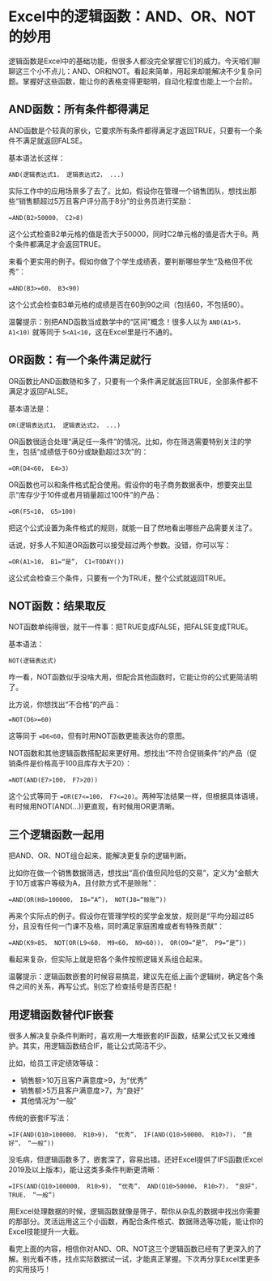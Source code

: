 # Excel中的逻辑函数：AND、OR、NOT的妙用

逻辑函数是Excel中的基础功能，但很多人都没完全掌握它们的威力。今天咱们聊聊这三个小不点儿：AND、OR和NOT。看起来简单，用起来却能解决不少复杂问题。掌握好这些函数，能让你的表格变得更聪明，自动化程度也能上一个台阶。

## AND函数：所有条件都得满足

AND函数是个较真的家伙，它要求所有条件都得满足才返回TRUE，只要有一个条件不满足就返回FALSE。

基本语法长这样：
    
    
    AND(逻辑表达式1， 逻辑表达式2， ...)
    

实际工作中的应用场景多了去了。比如，假设你在管理一个销售团队，想找出那些“销售额超过5万且客户评分高于8分”的业务员进行奖励：
    
    
    =AND(B2>50000， C2>8)
    

这个公式检查B2单元格的值是否大于50000，同时C2单元格的值是否大于8。两个条件都满足才会返回TRUE。

来看个更实用的例子。假如你做了个学生成绩表，要判断哪些学生“及格但不优秀”：
    
    
    =AND(B3>=60， B3<90)
    

这个公式会检查B3单元格的成绩是否在60到90之间（包括60，不包括90）。

温馨提示：别把AND函数当成数学中的“区间”概念！很多人以为 `AND(A1>5， A1<10)` 就等同于 `5<A1<10`，这在Excel里是行不通的。

## OR函数：有一个条件满足就行

OR函数比AND函数随和多了，只要有一个条件满足就返回TRUE，全部条件都不满足才返回FALSE。

基本语法是：
    
    
    OR(逻辑表达式1， 逻辑表达式2， ...)
    

OR函数很适合处理“满足任一条件”的情况。比如，你在筛选需要特别关注的学生，包括“成绩低于60分或缺勤超过3次”的：
    
    
    =OR(D4<60， E4>3)
    

OR函数也可以和条件格式配合使用。假设你的电子商务数据表中，想要突出显示“库存少于10件或者月销量超过100件”的产品：
    
    
    =OR(F5<10， G5>100)
    

把这个公式设置为条件格式的规则，就能一目了然地看出哪些产品需要关注了。

话说，好多人不知道OR函数可以接受超过两个参数。没错，你可以写：
    
    
    =OR(A1>10， B1=“是”， C1<TODAY())
    

这公式会检查三个条件，只要有一个为TRUE，整个公式就返回TRUE。

## NOT函数：结果取反

NOT函数单纯得很，就干一件事：把TRUE变成FALSE，把FALSE变成TRUE。

基本语法：
    
    
    NOT(逻辑表达式)
    

咋一看，NOT函数似乎没啥大用，但配合其他函数时，它能让你的公式更简洁明了。

比方说，你想找出“不合格”的产品：
    
    
    =NOT(D6>=60)
    

这等同于 `=D6<60`，但有时用NOT函数更能表达你的意图。

NOT函数和其他逻辑函数搭配起来更好用。想找出“不符合促销条件”的产品（促销条件是价格高于100且库存大于20）：
    
    
    =NOT(AND(E7>100， F7>20))
    

这个公式等同于 `=OR(E7<=100， F7<=20)`。两种写法结果一样，但根据具体语境，有时候用NOT(AND(...))更直观，有时候用OR更清晰。

## 三个逻辑函数一起用

把AND、OR、NOT组合起来，能解决更复杂的逻辑判断。

比如你在做一个销售数据筛选，想找出“高价值但风险低的交易”，定义为“金额大于10万或客户等级为A，且付款方式不是赊账”：
    
    
    =AND(OR(H8>100000， I8=“A”)， NOT(J8=“赊账”))
    

再来个实际点的例子。假设你在管理学校的奖学金发放，规则是“平均分超过85分，且没有任何一门课不及格，同时满足家庭困难或者有特殊贡献”：
    
    
    =AND(K9>85， NOT(OR(L9<60， M9<60， N9<60))， OR(O9=“是”， P9=“是”))
    

看起来复杂，但实际上就是把各个条件按照逻辑关系组合起来。

温馨提示：逻辑函数嵌套的时候容易搞混，建议先在纸上画个逻辑树，确定各个条件之间的关系，再写公式。别忘了检查括号是否匹配！

## 用逻辑函数替代IF嵌套

很多人解决复杂条件判断时，喜欢用一大堆嵌套的IF函数，结果公式又长又难维护。其实，用逻辑函数结合IF，能让公式简洁不少。

比如，给员工评定绩效等级：

  * 销售额>10万且客户满意度>9，为“优秀”
  * 销售额>5万且客户满意度>7，为“良好”
  * 其他情况为“一般”

传统的嵌套IF写法：
    
    
    =IF(AND(Q10>100000， R10>9)， “优秀”， IF(AND(Q10>50000， R10>7)， “良好”， “一般”))
    

没毛病，但逻辑函数多了，嵌套深了，容易出错。还好Excel提供了IFS函数(Excel 2019及以上版本)，能让这类多条件判断更清晰：
    
    
    =IFS(AND(Q10>100000， R10>9)， “优秀”， AND(Q10>50000， R10>7)， “良好”， TRUE， “一般”)
    

用Excel处理数据的时候，逻辑函数就像是筛子，帮你从杂乱的数据中找出你需要的那部分。灵活运用这三个小函数，再配合条件格式、数据筛选等功能，能让你的Excel技能提升一大截。

看完上面的内容，相信你对AND、OR、NOT这三个逻辑函数已经有了更深入的了解。别光看不练，找点实际数据试一试，才能真正掌握。下次再分享Excel里更多的实用技巧！‌​​‌​​‌​‌​​‌‌‌‌​‌​​‌​​​​‌​​‌‌​​​‌​​‌‌​‌​‌‌​​‌‌‌​‌‌​​‌​​​‌‌​​​‌‌‌‌‌​​​‌‌‌‌‌​​​‌‌‌